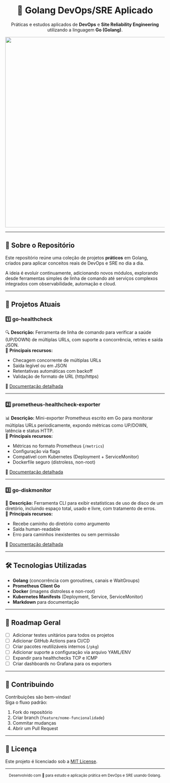 <div align="center">
  <h1>🚀 Golang DevOps/SRE Aplicado</h1>
  <p>Práticas e estudos aplicados de <b>DevOps</b> e <b>Site Reliability Engineering</b> utilizando a linguagem <b>Go (Golang)</b>.</p>
  <img src="https://res.cloudinary.com/practicaldev/image/fetch/s--fu79u6To--/c_limit%2Cf_auto%2Cfl_progressive%2Cq_auto%2Cw_880/https://github.com/kodelint/blog-assets/raw/main/images/02-learn-go.png" width="600"/>
</div>

---

## 📖 Sobre o Repositório
Este repositório reúne uma coleção de projetos **práticos** em Golang, criados para aplicar conceitos reais de DevOps e SRE no dia a dia.

A ideia é evoluir continuamente, adicionando novos módulos, explorando desde ferramentas simples de linha de comando até serviços complexos integrados com observabilidade, automação e cloud.

---

## 📂 Projetos Atuais

### 1️⃣ go-healthcheck
🔍 **Descrição:** Ferramenta de linha de comando para verificar a saúde (UP/DOWN) de múltiplas URLs, com suporte a concorrência, retries e saída JSON.  
📌 **Principais recursos:**
- Checagem concorrente de múltiplas URLs
- Saída legível ou em JSON
- Retentativas automáticas com backoff
- Validação de formato de URL (http/https)

📜 [Documentação detalhada](./go-healthcheck/README.md)

---

### 2️⃣ prometheus-healthcheck-exporter
📊 **Descrição:** Mini-exporter Prometheus escrito em Go para monitorar múltiplas URLs periodicamente, expondo métricas como UP/DOWN, latência e status HTTP.  
📌 **Principais recursos:**
- Métricas no formato Prometheus (`/metrics`)
- Configuração via flags
- Compatível com Kubernetes (Deployment + ServiceMonitor)
- Dockerfile seguro (distroless, non-root)

📜 [Documentação detalhada](./prometheus-healthcheck-exporter/README.md)

---

### 3️⃣ go-diskmonitor
💽 **Descrição:** Ferramenta CLI para exibir estatísticas de uso de disco de um diretório, incluindo espaço total, usado e livre, com tratamento de erros.  
📌 **Principais recursos:**
- Recebe caminho do diretório como argumento
- Saída human-readable
- Erro para caminhos inexistentes ou sem permissão

📜 [Documentação detalhada](./go-diskmonitor/README.md)

---

## 🛠️ Tecnologias Utilizadas
- **Golang** (concorrência com goroutines, canais e WaitGroups)
- **Prometheus Client Go**
- **Docker** (imagens distroless e non-root)
- **Kubernetes Manifests** (Deployment, Service, ServiceMonitor)
- **Markdown** para documentação

---

## 🌱 Roadmap Geral
- [ ] Adicionar testes unitários para todos os projetos
- [ ] Adicionar GitHub Actions para CI/CD
- [ ] Criar pacotes reutilizáveis internos (`/pkg`)
- [ ] Adicionar suporte a configuração via arquivo YAML/ENV
- [ ] Expandir para healthchecks TCP e ICMP
- [ ] Criar dashboards no Grafana para os exporters

---

## 🤝 Contribuindo
Contribuições são bem-vindas!  
Siga o fluxo padrão:
1. Fork do repositório
2. Criar branch (`feature/nome-funcionalidade`)
3. Commitar mudanças
4. Abrir um Pull Request

---

## 📜 Licença
Este projeto é licenciado sob a [MIT License](LICENSE).

---

<div align="center">
  <sub>Desenvolvido com 💙 para estudo e aplicação prática em DevOps e SRE usando Golang.</sub>
</div>
